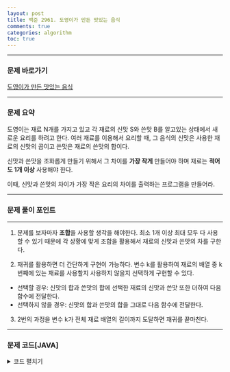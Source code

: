 ```yaml
---
layout: post
title: 백준 2961. 도영이가 만든 맛있는 음식
comments: true 
categories: algorithm
toc: true
---
```


- - -
### 문제 바로가기
[도영이가 만든 맛있는 음식](https://www.acmicpc.net/problem/2961)
- - - 

### 문제 요약 
도영이는 재료 N개를 가지고 있고 각 재료의 신맛 S와 쓴맛 B를 알고있는 상태에서 새로운 요리를 하려고 한다. 
여러 재료를 이용해서 요리할 때, 그 음식의 신맛은 사용한 재료의 신맛의 곱이고 쓴맛은 재료의 쓴맛의 합이다.

신맛과 쓴맛을 조화롭게 만들기 위해서 그 차이를 **가장 작게** 만들어야 하며 재료는 **적어도 1개 이상** 사용해야 한다.

이때, 신맛과 쓴맛의 차이가 가장 작은 요리의 차이를 출력하는 프로그램을 만들어라.
- - -


###  문제 풀이 포인트
- - -

1. 문제를 보자마자 **조합**을 사용할 생각을 해야한다.
   최소 1개 이상 최대 모두 다 사용할 수 있기 때문에 각 상황에 맞게 조합을 활용해서 재료의 신맛과 쓴맛의 차를 구한다.

2. 재귀를 활용하면 더 간단하게 구현이 가능하다. 변수 k를 활용하여 재료의 배열 중 k번째에 있는 재료를 사용할지 사용하지 않을지 선택하게 구현할 수 있다. 
  - 선택할 경우: 신맛의 합과 쓴맛의 합에 선택한 재료의 신맛과 쓴맛 또한 더하여 다음 함수에 전달한다.
  - 선택하지 않을 경우: 신맛의 합과 쓴맛의 합을 그대로 다음 함수에 전달한다.

3. 2번의 과정을 변수 k가 전체 재료 배열의 길이까지 도달하면 재귀를 끝마친다.

- - -
###  문제 코드[JAVA]
<details>
<summary>코드 펼치기</summary>
<div markdown="1">

- - -
```java
import java.io.BufferedReader;
import java.io.IOException;
import java.io.InputStreamReader;
import java.util.StringTokenizer;

public class Main {
  static class Taste{
    int sin, sseun;

    public Taste(int sin, int sseun) {
      super();
      this.sin = sin;
      this.sseun = sseun;
    }

  }
  static Taste[] arr;
  static int N, ans = Integer.MAX_VALUE;
  public static void main(String[] args) throws IOException {
    BufferedReader in = new BufferedReader(new InputStreamReader(System.in));
    StringTokenizer st = new StringTokenizer(in.readLine());
    N = Integer.parseInt(st.nextToken());
    arr = new Taste[N];
    for(int i = 0; i < N; i++) {
      st = new StringTokenizer(in.readLine());
      arr[i] = new Taste(Integer.parseInt(st.nextToken()), 
      Integer.parseInt(st.nextToken()));
    }
    func(0, 1, 0);
    System.out.println(ans);

  }
  static void func(int k, int sin_sum, int sseun_sum) {
    if(k == arr.length) {
      if(sin_sum > 1 && sseun_sum > 0) {
        //System.out.println(sin_sum + " " + sseun_sum);
        ans = Math.min(ans, Math.abs(sin_sum-sseun_sum));
      }
      return;
    }
    // 현재 위치의 재료를 선택할 경우
    func(k+1, sin_sum*arr[k].sin, sseun_sum+arr[k].sseun);
    //현재 위치의 재료를 선택하지 않을 경우
    func(k+1, sin_sum, sseun_sum);
  }
}

```
</div>
</details>